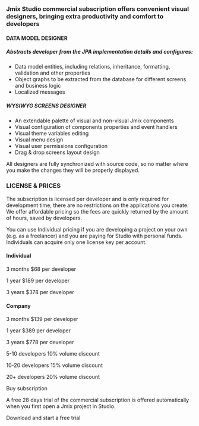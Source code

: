### Jmix Studio commercial subscription offers convenient visual designers, bringing extra productivity and comfort to developers
#### DATA MODEL DESIGNER
##### Abstracts developer from the JPA implementation details and configures:
* Data model entities, including relations, inheritance, formatting, validation and other properties
* Object graphs to be extracted from the database for different screens and business logic
* Localized messages
##### WYSIWYG SCREENS DESIGNER
* An extendable palette of visual and non-visual Jmix components
* Visual configuration of components properties and event handlers
* Visual theme variables editing
* Visual menu design
* Visual user permissions configuration
* Drag & drop screens layout design

All designers are fully synchronized with source code, so no matter where you make the changes they will be properly displayed.

### LICENSE & PRICES
The subscription is licensed per developer and is only required for development time, there are no restrictions on the applications you create. We offer affordable pricing so the fees are quickly returned by the amount of hours, saved by developers.

You can use Individual pricing if you are developing a project on your own (e.g. as a freelancer) and you are paying for Studio with personal funds. Individuals can acquire only one license key per account.

#### Individual 

3 months
$68
per developer

1 year
$189
per developer

3 years
$378
per developer

#### Company
3 months
$139
per developer

1 year
$389
per developer

3 years
$778
per developer

5-10 developers
10%
volume discount

10-20 developers
15%
volume discount

20+ developers
20%
volume discount

Buy subscription

A free 28 days trial of the commercial subscription is offered automatically when you first open a Jmix project in Studio.

Download and start a free trial

